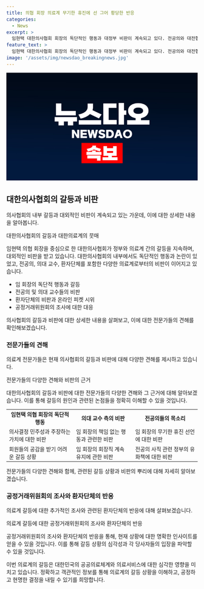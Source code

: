 ```yaml
---
title: 의협 회장 의료계 무기한 휴진에 선 그어 황당한 반응
categories:
  - News
excerpt: >
  임현택 대한의사협회 회장의 독단적인 행동과 대정부 비판이 계속되고 있다. 전공의와 대전협 등이 정부의 의료정책을 비판하며 요구사항을 제시하고 있으며, 요구사항에 대한 정부의 대처에 대한 불만도 커지고 있다. 또한, 정부의 유화책에 대한 거짓말이라는 의견도 제기되고 있어 의료계의 분열과 환자단체의 비판이 계속되고 있다.
feature_text: >
  임현택 대한의사협회 회장의 독단적인 행동과 대정부 비판이 계속되고 있다. 전공의와 대전협 등이 정부의 의료정책을 비판하며 요구사항을 제시하고 있으며, 요구사항에 대한 정부의 대처에 대한 불만도 커지고 있다. 또한, 정부의 유화책에 대한 거짓말이라는 의견도 제기되고 있어 의료계의 분열과 환자단체의 비판이 계속되고 있다.
image: '/assets/img/newsdao_breakingnews.jpg'
---
```


<p><img src="/assets/img/newsdao_breakingnews.jpg" alt="implanttips 속보" /></p>

<h2 data-ke-size="size26">대한의사협회의 갈등과 비판</h2>

<p>의사협회의 내부 갈등과 대외적인 비판이 계속되고 있는 가운데, 이에 대한 상세한 내용을 알아봅니다.</p>

<p data-ke-size="size16">대한의사협회의 갈등과 대한의료계의 뭇매</p>

<p>임현택 의협 회장을 중심으로 한 대한의사협회가 정부와 의료계 간의 갈등을 지속하며, 대외적인 비판을 받고 있습니다. 대한의사협회의 내부에서도 독단적인 행동과 논란이 있었고, 전공의, 의대 교수, 환자단체를 포함한 다양한 의료계로부터의 비판이 이어지고 있습니다.</p>

<ul>
  <li>임 회장의 독단적 행동과 갈등</li>
  <li>전공의 및 의대 교수들의 비판</li>
  <li>환자단체의 비판과 온라인 피켓 시위</li>
  <li>공정거래위원회의 조사에 대한 대응</li>
</ul>

<p>의사협회의 갈등과 비판에 대한 상세한 내용을 살펴보고, 이에 대한 전문가들의 견해를 확인해보겠습니다.</p>

<h3>전문가들의 견해</h3>

<p>의료계 전문가들은 현재 의사협회의 갈등과 비판에 대해 다양한 견해를 제시하고 있습니다.</p>

<p data-ke-size="size16">전문가들의 다양한 견해와 비판의 근거</p>

<p>대한의사협회의 갈등과 비판에 대한 전문가들의 다양한 견해와 그 근거에 대해 알아보겠습니다. 이를 통해 갈등의 원인과 관련된 논점들을 정확히 이해할 수 있을 것입니다.</p>

<table>
  <tr>
    <td style="text-align: center; height: 17px;"><b>임현택 의협 회장의 독단적 행동</b></td>
    <td style="text-align: center; height: 17px;"><b>의대 교수 측의 비판</b></td>
    <td style="text-align: center; height: 17px;"><b>전공의들의 목소리</b></td>
  </tr>
  <tr>
    <td>의사결정 민주성과 주장하는 가치에 대한 비판</td>
    <td>임 회장의 책임 없는 행동과 관련한 비판</td>
    <td>임 회장의 무기한 휴진 선언에 대한 비판</td>
  </tr>
  <tr>
    <td>회원들의 공감을 받기 어려운 갈등 상황</td>
    <td>임 회장의 회장직 계속 유지에 관한 비판</td>
    <td>전공의 사직 관련 정부의 유화책에 대한 비판</td>
  </tr>
</table>

<p>전문가들의 다양한 견해와 함께, 관련된 갈등 상황과 비판의 뿌리에 대해 자세히 알아보겠습니다.</p>

<h3>공정거래위원회의 조사와 환자단체의 반응</h3>

<p>의료계 갈등에 대한 추가적인 조사와 관련된 환자단체의 반응에 대해 살펴보겠습니다.</p>

<p data-ke-size="size16">의료계 갈등에 대한 공정거래위원회의 조사와 환자단체의 반응</p>

<p>공정거래위원회의 조사와 환자단체의 반응을 통해, 현재 상황에 대한 명확한 인사이트를 얻을 수 있을 것입니다. 이를 통해 갈등 상황의 심각성과 각 당사자들의 입장을 파악할 수 있을 것입니다.</p>

<p>이번 의료계의 갈등은 대한민국의 공공의료체계와 의료서비스에 대한 심각한 영향을 미치고 있습니다. 정확하고 객관적인 정보를 통해 의료계의 갈등 상황을 이해하고, 공정하고 현명한 결정을 내릴 수 있기를 희망합니다.</p>

